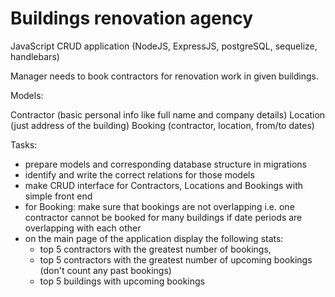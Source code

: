 # Buildings renovation agency
JavaScript CRUD application (NodeJS, ExpressJS, postgreSQL, sequelize, handlebars)

Manager needs to book contractors for renovation work in given buildings.

Models:

Contractor (basic personal info like full name and company details)
Location (just address of the building)
Booking (contractor, location, from/to dates)

Tasks:

- prepare models and corresponding database structure in migrations
- identify and write the correct relations for those models
- make CRUD interface for Contractors, Locations and Bookings with simple front end
- for Booking: make sure that bookings are not overlapping i.e. one contractor cannot be booked for many buildings if date periods are overlapping with each other
- on the main page of the application display the following stats:
  - top 5 contractors with the greatest number of bookings,
  - top 5 contractors with the greatest number of upcoming bookings (don't count any past bookings)
  - top 5 buildings with upcoming bookings
